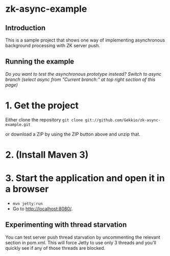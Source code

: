 zk-async-example
=================

## Introduction

This is a sample project that shows one way of implementing asynchronous background processing with ZK server push.

## Running the example

*Do you want to test the asynchronous prototype instead? Switch to async branch (select async from "Current branch:" at top right section of this page)*

# 1. Get the project

Either clone the repository
`git clone git://github.com/Gekkio/zk-async-example.git`

or download a ZIP by using the ZIP button above and unzip that.

# 2. (Install Maven 3)
# 3. Start the application and open it in a browser

* `mvn jetty:run`
* Go to [http://localhost:8080/](http://localhost:8080/).

## Experimenting with thread starvation

You can test server push thread starvation by uncommenting the relevant section in pom.xml.
This will force Jetty to use only 3 threads and you'll quickly see if any of those threads are blocked.
